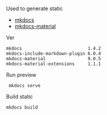 Used to generate static

- [mkdocs](https://www.mkdocs.org/)
- [mkdocs-material](https://squidfunk.github.io/mkdocs-material/)

Ver

```
mkdocs                         1.4.2
mkdocs-include-markdown-plugin 6.0.4
mkdocs-material                9.0.5
mkdocs-material-extensions     1.1.1
```

Run preview 
```
 mkdocs serve
```

Build static
```
mkdocs build
```
